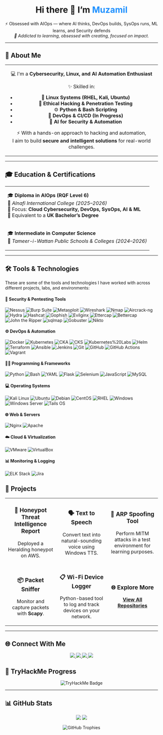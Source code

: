 <h1 align="center">Hi there 👋 I’m <span style="color:#1E90FF;">Muzamil</span></h1>

<p align="center">
  ⚡ Obsessed with AIOps — where AI thinks, DevOps builds, SysOps runs, ML learns, and Security defends<br>
  <i>🧠 Addicted to learning, obsessed with creating, focused on impact.</i>
</p>

---

## 🧠 About Me
<div align="center">
  
<table>
<tr>
<td align="center" width="100%">
  
💻 I'm a **Cybersecurity, Linux, and AI Automation Enthusiast**  

✨ Skilled in:  
- 🐧 **Linux Systems (RHEL, Kali, Ubuntu)**  
- 🔐 **Ethical Hacking & Penetration Testing**  
- ⚙️ **Python & Bash Scripting**  
- 🔄 **DevOps & CI/CD (In Progress)**  
- 🤖 **AI for Security & Automation**  

⚡ With a hands-on approach to hacking and automation,  
I aim to build **secure and intelligent solutions** for real-world challenges.  

</td>
</tr>
</table>

</div>

---

## 🎓 Education & Certifications
<div align="center">

<table>
<tr>
<td width="100%">

🎓 **Diploma in AIOps (RQF Level 6)**  
📍 *Alnafi International College (2025–2026)*  
🧠 Focus: **Cloud Cybersecurity, DevOps, SysOps, AI & ML**  
📘 Equivalent to a **UK Bachelor’s Degree**  

</td>
</tr>

<tr>
<td width="100%">

🎓 **Intermediate in Computer Science**  
📍 *Tameer-i-Wattan Public Schools & Colleges (2024–2026)*  

</td>
</tr>
</table>

</div>

---

## 🛠️ Tools & Technologies

These are some of the tools and technologies I have worked with across different projects, labs, and environments:

#### 🔐 Security & Pentesting Tools  
![Nessus](https://img.shields.io/badge/Nessus-009CDE?style=for-the-badge&logo=tenable&logoColor=white)
![Burp Suite](https://img.shields.io/badge/Burp%20Suite-FF6F00?style=for-the-badge&logo=burpsuite&logoColor=white)
![Metasploit](https://img.shields.io/badge/Metasploit-1E90FF?style=for-the-badge&logo=metasploit&logoColor=white)
![Wireshark](https://img.shields.io/badge/Wireshark-1679A7?style=for-the-badge&logo=wireshark&logoColor=white)
![Nmap](https://img.shields.io/badge/Nmap-00457C?style=for-the-badge&logo=nmap&logoColor=white)
![Aircrack-ng](https://img.shields.io/badge/Aircrack--ng-000000?style=for-the-badge&logo=aircrack-ng&logoColor=white)
![Hydra](https://img.shields.io/badge/Hydra-FF0000?style=for-the-badge&logo=hackaday&logoColor=white)
![Hashcat](https://img.shields.io/badge/Hashcat-9B59B6?style=for-the-badge&logo=hashnode&logoColor=white)
![Gophish](https://img.shields.io/badge/Gophish-330F63?style=for-the-badge&logo=ghost&logoColor=white)
![Evilginx](https://img.shields.io/badge/Evilginx-800000?style=for-the-badge&logo=letsencrypt&logoColor=white)
![Ettercap](https://img.shields.io/badge/Ettercap-39477F?style=for-the-badge&logo=etherpad&logoColor=white)
![Bettercap](https://img.shields.io/badge/Bettercap-FF0000?style=for-the-badge&logo=superuser&logoColor=white)
![John the Ripper](https://img.shields.io/badge/John%20the%20Ripper-000000?style=for-the-badge&logo=gnu&logoColor=white)
![sqlmap](https://img.shields.io/badge/sqlmap-F29111?style=for-the-badge&logo=sqlite&logoColor=white)
![Gobuster](https://img.shields.io/badge/Gobuster-2C2C32?style=for-the-badge&logo=gnubash&logoColor=white)
![Nikto](https://img.shields.io/badge/Nikto-FF0000?style=for-the-badge&logo=securityscorecard&logoColor=white)

#### ⚙️ DevOps & Automation  
![Docker](https://img.shields.io/badge/Docker-2496ED?style=for-the-badge&logo=docker&logoColor=white)
![Kubernetes](https://img.shields.io/badge/Kubernetes-326CE5?style=for-the-badge&logo=kubernetes&logoColor=white)
![CKA](https://img.shields.io/badge/CKA%20(Certified%20Kubernetes%20Administrator)-326CE5?style=for-the-badge&logo=kubernetes&logoColor=white)
![CKS](https://img.shields.io/badge/CKS%20(Certified%20Kubernetes%20Security%20Specialist)-326CE5?style=for-the-badge&logo=kubernetes&logoColor=white)
![Kubernetes%20Labs](https://img.shields.io/badge/Kubernetes%20Labs-326CE5?style=for-the-badge&logo=kubernetes&logoColor=white)
![Helm](https://img.shields.io/badge/Helm-0F1689?style=for-the-badge&logo=helm&logoColor=white)
![Terraform](https://img.shields.io/badge/Terraform-7B42BC?style=for-the-badge&logo=terraform&logoColor=white)
![Ansible](https://img.shields.io/badge/Ansible-EE0000?style=for-the-badge&logo=ansible&logoColor=white)
![Jenkins](https://img.shields.io/badge/Jenkins-D24939?style=for-the-badge&logo=jenkins&logoColor=white)
![Git](https://img.shields.io/badge/Git-F05032?style=for-the-badge&logo=git&logoColor=white)
![GitHub](https://img.shields.io/badge/GitHub-181717?style=for-the-badge&logo=github&logoColor=white)
![GitHub Actions](https://img.shields.io/badge/GitHub%20Actions-2088FF?style=for-the-badge&logo=github-actions&logoColor=white)
![Vagrant](https://img.shields.io/badge/Vagrant-1868F2?style=for-the-badge&logo=vagrant&logoColor=white)

#### 👨‍💻 Programming & Frameworks  
![Python](https://img.shields.io/badge/Python-3776AB?style=for-the-badge&logo=python&logoColor=white)
![Bash](https://img.shields.io/badge/Bash-4EAA25?style=for-the-badge&logo=gnubash&logoColor=white)
![YAML](https://img.shields.io/badge/YAML-CB171E?style=for-the-badge&logo=yaml&logoColor=white)
![Flask](https://img.shields.io/badge/Flask-000000?style=for-the-badge&logo=flask&logoColor=white)
![Selenium](https://img.shields.io/badge/Selenium-43B02A?style=for-the-badge&logo=selenium&logoColor=white)
![JavaScript](https://img.shields.io/badge/JavaScript-F7DF1E?style=for-the-badge&logo=javascript&logoColor=black)
![MySQL](https://img.shields.io/badge/MySQL-4479A1?style=for-the-badge&logo=mysql&logoColor=white)

#### 💻 Operating Systems  
![Kali Linux](https://img.shields.io/badge/Kali%20Linux-557C94?style=for-the-badge&logo=kalilinux&logoColor=white)
![Ubuntu](https://img.shields.io/badge/Ubuntu-E95420?style=for-the-badge&logo=ubuntu&logoColor=white)
![Debian](https://img.shields.io/badge/Debian-A81D33?style=for-the-badge&logo=debian&logoColor=white)
![CentOS](https://img.shields.io/badge/CentOS-262577?style=for-the-badge&logo=centos&logoColor=white)
![RHEL](https://img.shields.io/badge/RHEL-EE0000?style=for-the-badge&logo=redhat&logoColor=white)
![Windows](https://img.shields.io/badge/Windows-0078D6?style=for-the-badge&logo=windows&logoColor=white)
![Windows Server](https://img.shields.io/badge/Windows%20Server-0078D6?style=for-the-badge&logo=windows&logoColor=white)
![Tails OS](https://img.shields.io/badge/Tails%20OS-56347C?style=for-the-badge&logo=tails&logoColor=white)

#### 🌐 Web & Servers  
![Nginx](https://img.shields.io/badge/Nginx-009639?style=for-the-badge&logo=nginx&logoColor=white)
![Apache](https://img.shields.io/badge/Apache-D22128?style=for-the-badge&logo=apache&logoColor=white)

#### ☁️ Cloud & Virtualization  
![VMware](https://img.shields.io/badge/VMware-607078?style=for-the-badge&logo=vmware&logoColor=white)
![VirtualBox](https://img.shields.io/badge/VirtualBox-183A61?style=for-the-badge&logo=virtualbox&logoColor=white)

#### 📊 Monitoring & Logging  
![ELK Stack](https://img.shields.io/badge/ELK%20Stack-005571?style=for-the-badge&logo=elasticstack&logoColor=white)
![Jira](https://img.shields.io/badge/Jira-0052CC?style=for-the-badge&logo=jira&logoColor=white)

## 🚧 Projects  

<p align="center">
  <table>
    <tr>
      <td align="center" width="33%">
        <h3>🐝 Honeypot Threat Intelligence Report</h3>
        <p>
          Deployed a Heralding honeypot on AWS.
        </p>
      </td>
      <td align="center" width="33%">
        <h3>🗣️ Text to Speech</h3>
        <p>Convert text into natural-sounding voice using Windows TTS.</p>
      </td>
      <td align="center" width="33%">
        <h3>🔄 ARP Spoofing Tool</h3>
        <p>Perform MITM attacks in a test environment for learning purposes.</p>
      </td>
    </tr>
    <tr>
      <td align="center" width="33%">
        <h3>📦 Packet Sniffer</h3>
        <p>Monitor and capture packets with <b>Scapy</b>.</p>
      </td>
      <td align="center" width="33%">
        <h3>📋 Wi-Fi Device Logger</h3>
        <p>Python-based tool to log and track devices on your network.</p>
      </td>
      <td align="center" width="33%">
        <h3>🌐 Explore More</h3>
        <p><a href="https://github.com/muzi5622?tab=repositories"><b>View All Repositories</b></a></p>
      </td>
    </tr>
  </table>
</p>

---


## 🌐 Connect With Me  

<p align="center">
  <a href="https://www.0xmuzamil.tech/">
    <img src="https://img.shields.io/badge/🌐 Portfolio-1E90FF?style=for-the-badge&logo=vercel&logoColor=white"/>
  </a>
  <a href="https://0xmuzamil.dev/">
    <img src="https://img.shields.io/badge/✍️ Blog-FF5722?style=for-the-badge&logo=hashnode&logoColor=white"/>
  </a>
  <a href="https://www.linkedin.com/in/m-muzammal-99m/">
    <img src="https://img.shields.io/badge/💼 LinkedIn-0A66C2?style=for-the-badge&logo=linkedin&logoColor=white"/>
  </a>
  <a href="mailto:muzamil29876@gmail.com">
    <img src="https://img.shields.io/badge/📧 Email-EA4335?style=for-the-badge&logo=gmail&logoColor=white"/>
  </a>
</p>


## 🧠 TryHackMe Progress  
<p align="center">
  <img src="https://tryhackme-badges.s3.amazonaws.com/muzi56.png" alt="TryHackMe Badge"/>
</p>

---

## 📊 GitHub Stats  
<p align="center">
  <img src="https://github-readme-stats.vercel.app/api?username=muzi5622&show_icons=true&theme=tokyonight&hide_title=true&count_private=true" />
  <img src="https://github-readme-stats.vercel.app/api/top-langs/?username=muzi5622&layout=compact&theme=tokyonight" />
</p>

<p align="center">
  <img src="https://github-profile-trophy.vercel.app/?username=muzi5622&theme=tokyonight&no-frame=true&row=1&column=6" alt="GitHub Trophies"/>
</p>


